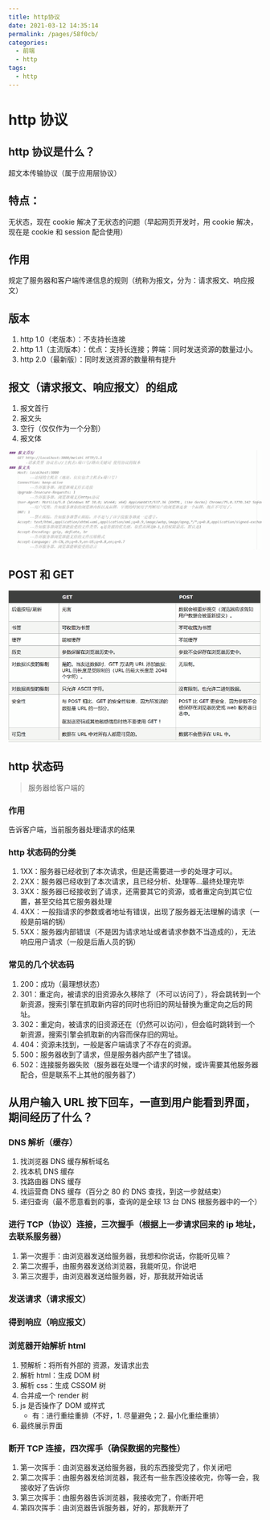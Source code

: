 ```yaml
---
title: http协议
date: 2021-03-12 14:35:14
permalink: /pages/58f0cb/
categories:
  - 前端
  - http
tags:
  - http
---
```


# http 协议

## http 协议是什么？

超文本传输协议（属于应用层协议）

## 特点：

无状态，现在 cookie 解决了无状态的问题（早起网页开发时，用 cookie 解决，现在是 cookie 和 session 配合使用）

## 作用

规定了服务器和客户端传递信息的规则（统称为报文，分为：请求报文、响应报文）

## 版本

1. http 1.0（老版本）：不支持长连接
2. http 1.1（主流版本）：优点：支持长连接；弊端：同时发送资源的数量过小。
3. http 2.0（最新版）：同时发送资源的数量稍有提升

## 报文（请求报文、响应报文）的组成

1. 报文首行
2. 报文头
3. 空行（仅仅作为一个分割）
4. 报文体

<img src="https://raw.githubusercontent.com/coderlyu/au-blog/master/docs/.vuepress/public/images/blogs/http-1.png" alt="图片">

## POST 和 GET

<img src="https://raw.githubusercontent.com/coderlyu/au-blog/master/docs/.vuepress/public/images/blogs/http-2.png" alt="图片">

## http 状态码

> 服务器给客户端的

### 作用

告诉客户端，当前服务器处理请求的结果

### http 状态码的分类

1. 1XX：服务器已经收到了本次请求，但是还需要进一步的处理才可以。
2. 2XX：服务器已经收到了本次请求，且已经分析、处理等...最终处理完毕
3. 3XX：服务器已经接收到了请求，还需要其它的资源，或者重定向到其它位置，甚至交给其它服务器处理
4. 4XX：一般指请求的参数或者地址有错误，出现了服务器无法理解的请求（一般是前端的锅）
5. 5XX：服务器内部错误（不是因为请求地址或者请求参数不当造成的），无法响应用户请求（一般是后盾人员的锅）

### 常见的几个状态码

1. 200：成功（最理想状态）
2. 301：重定向，被请求的旧资源永久移除了（不可以访问了），将会跳转到一个新资源，搜索引擎在抓取新内容的同时也将旧的网址替换为重定向之后的网址。
3. 302：重定向，被请求的旧资源还在（仍然可以访问），但会临时跳转到一个新资源，搜索引擎会抓取新的内容而保存旧的网址。
4. 404：资源未找到，一般是客户端请求了不存在的资源。
5. 500：服务器收到了请求，但是服务器内部产生了错误。
6. 502：连接服务器失败（服务器在处理一个请求的时候，或许需要其他服务器配合，但是联系不上其他的服务器了）

## 从用户输入 URL 按下回车，一直到用户能看到界面，期间经历了什么？

### DNS 解析（缓存）

1. 找浏览器 DNS 缓存解析域名
2. 找本机 DNS 缓存
3. 找路由器 DNS 缓存
4. 找运营商 DNS 缓存（百分之 80 的 DNS 查找，到这一步就结束）
5. 递归查询（最不愿意看到的事，查询的是全球 13 台 DNS 根服务器中的一个）

### 进行 TCP（协议）连接，三次握手（根据上一步请求回来的 ip 地址，去联系服务器）

1. 第一次握手：由浏览器发送给服务器，我想和你说话，你能听见嘛？
2. 第二次握手，由服务器发送给浏览器，我能听见，你说吧
3. 第三次握手，由浏览器发送给服务器，好，那我就开始说话

### 发送请求（请求报文）

### 得到响应（响应报文）

### 浏览器开始解析 html

1. 预解析：将所有外部的 资源，发请求出去
2. 解析 html：生成 DOM 树
3. 解析 css：生成 CSSOM 树
4. 合并成一个 render 树
5. js 是否操作了 DOM 或样式
    - 有：进行重绘重排（不好，1. 尽量避免；2. 最小化重绘重排）
6. 最终展示界面

### 断开 TCP 连接，四次挥手（确保数据的完整性）

1. 第一次挥手：由浏览器发送给服务器，我的东西接受完了，你关闭吧
2. 第二次挥手：由服务器发给浏览器，我还有一些东西没接收完，你等一会，我接收好了告诉你
3. 第三次挥手：由服务器告诉浏览器，我接收完了，你断开吧
4. 第四次挥手：由浏览器告诉服务器，好的，那我断开了
